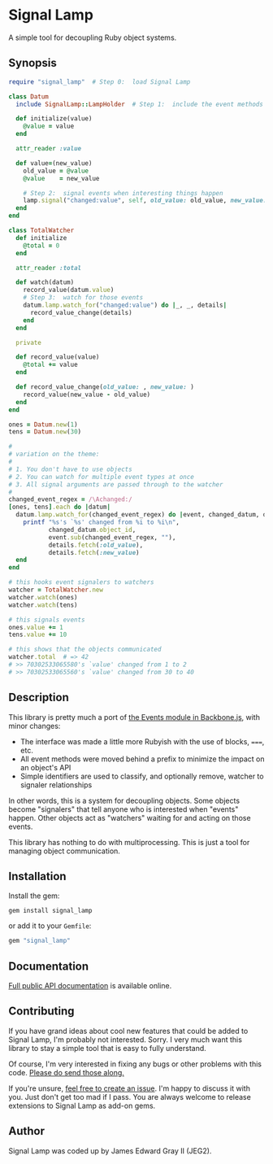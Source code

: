 # Signal Lamp

A simple tool for decoupling Ruby object systems.

## Synopsis

```ruby
require "signal_lamp"  # Step 0:  load Signal Lamp

class Datum
  include SignalLamp::LampHolder  # Step 1:  include the event methods

  def initialize(value)
    @value = value
  end

  attr_reader :value

  def value=(new_value)
    old_value = @value
    @value    = new_value

    # Step 2:  signal events when interesting things happen
    lamp.signal("changed:value", self, old_value: old_value, new_value: new_value)
  end
end

class TotalWatcher
  def initialize
    @total = 0
  end

  attr_reader :total

  def watch(datum)
    record_value(datum.value)
    # Step 3:  watch for those events
    datum.lamp.watch_for("changed:value") do |_, _, details|
      record_value_change(details)
    end
  end

  private

  def record_value(value)
    @total += value
  end

  def record_value_change(old_value: , new_value: )
    record_value(new_value - old_value)
  end
end

ones = Datum.new(1)
tens = Datum.new(30)

#
# variation on the theme:
#
# 1. You don't have to use objects
# 2. You can watch for multiple event types at once
# 3. All signal arguments are passed through to the watcher
#
changed_event_regex = /\Achanged:/
[ones, tens].each do |datum|
  datum.lamp.watch_for(changed_event_regex) do |event, changed_datum, details|
    printf "%s's `%s' changed from %i to %i\n",
           changed_datum.object_id,
           event.sub(changed_event_regex, ""),
           details.fetch(:old_value),
           details.fetch(:new_value)
  end
end

# this hooks event signalers to watchers
watcher = TotalWatcher.new
watcher.watch(ones)
watcher.watch(tens)

# this signals events
ones.value += 1
tens.value += 10

# this shows that the objects communicated
watcher.total  # => 42
# >> 70302533065580's `value' changed from 1 to 2
# >> 70302533065560's `value' changed from 30 to 40
```

## Description

This library is pretty much a port of [the Events module in Backbone.js](http://backbonejs.org/#Events), with minor changes:

* The interface was made a little more Rubyish with the use of blocks, `===`, etc.
* All event methods were moved behind a prefix to minimize the impact on an object's API
* Simple identifiers are used to classify, and optionally remove, watcher to signaler relationships

In other words, this is a system for decoupling objects.  Some objects become "signalers" that tell anyone who is interested when "events" happen.  Other objects act as "watchers" waiting for and acting on those events.

This library has nothing to do with multiprocessing.  This is just a tool for managing object communication.

## Installation

Install the gem:

```
gem install signal_lamp
```

or add it to your `Gemfile`:

```ruby
gem "signal_lamp"
```

## Documentation

[Full public API documentation](http://rdoc.info/gems/signal_lamp/frames) is available online.

## Contributing

If you have grand ideas about cool new features that could be added to Signal Lamp, I'm probably not interested.  Sorry.  I very much want this library to stay a simple tool that is easy to fully understand.

Of course, I'm very interested in fixing any bugs or other problems with this code.  [Please do send those along.](https://github.com/JEG2/signal_lamp/issues)

If you're unsure, [feel free to create an issue](https://github.com/JEG2/signal_lamp/issues).  I'm happy to discuss it with you.  Just don't get too mad if I pass.  You are always welcome to release extensions to Signal Lamp as add-on gems.

## Author

Signal Lamp was coded up by James Edward Gray II (JEG2).
